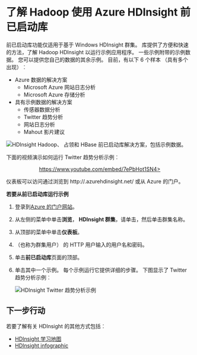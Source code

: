 <properties
   pageTitle="了解在 HDInsight 示例库与 Hadoop |Microsoft Azure"
   description="快速学习 Hadoop 从 HDInsight 获得已启动库运行示例应用程序。 使用示例数据，或提供您自己。"
   services="hdinsight"
   documentationCenter=""
   tags="azure-portal"
   authors="mumian"
   manager="jhubbard"
   editor="cgronlun"/>

<tags
   ms.service="hdinsight"
   ms.workload="big-data"
   ms.tgt_pltfrm="na"
   ms.devlang="na"
   ms.topic="article"
   ms.date="10/21/2016"
   ms.author="jgao"/>

# <a name="learn-hadoop-by-using-the-azure-hdinsight-getting-started-gallery"></a>了解 Hadoop 使用 Azure HDInsight 前已启动库

前已启动库功能仅适用于基于 Windows HDInsight 群集。 库提供了方便和快速的方法，了解 Hadoop HDInsight 以运行示例应用程序。 一些示例附带的示例数据。 您可以提供您自己的数据的其余示例。 目前，有以下 6 个样本 （具有多个出现）︰

- Azure 数据的解决方案
    - Microsoft Azure 网站日志分析
    - Microsoft Azure 存储分析
- 具有示例数据的解决方案
    - 传感器数据分析
    - Twitter 趋势分析
    - 网站日志分析
    - Mahout 影片建议

![HDInsight Hadoop、 占领和 HBase 前已启动库解决方案，包括示例数据。][hdinsight.sample.gallery]

下面的视频演示如何运行 Twitter 趋势分析示例︰

<center><a href="https://www.youtube.com/embed/7ePbHot1SN4">https://www.youtube.com/embed/7ePbHot1SN4></a></center>

仪表板可以访问通过浏览到 http://<YourHDInsightClusterName>.azurehdinsight.net/ 或从 Azure 的门户。

**若要从前已启动库运行示例**

1. 登录到[Azure 的门户网站][azure.portal]。
2. 从左侧的菜单中单击**浏览**， **HDInsight 群集**，请单击，然后单击群集名称。
3. 从顶部的菜单中单击**仪表板**。
4. （也称为群集用户） 的 HTTP 用户输入的用户名和密码。
6. 单击**前已启动库**页面的顶部。
7. 单击其中一个示例。 每个示例运行它提供详细的步骤。 下图显示了 Twitter 趋势分析示例︰

    ![HDInsight Twitter 趋势分析示例][hdinsight.twitter.sample]

## <a name="next-steps"></a>下一步行动
若要了解有关 HDInsight 的其他方式包括︰

- [HDInsight 学习地图][hdinsight.learn.map]
- [HDInsight infographic][hdinsight.infographic]

<!--Image references-->
[hdinsight.sample.gallery]: ./media/hdinsight-learn-hadoop-use-sample-gallery/HDInsight-Getting-Started-Gallery.png
[hdinsight.twitter.sample]: ./media/hdinsight-learn-hadoop-use-sample-gallery/HDInsight-Twitter-Trend-Analysis-sample.png

<!--Link references-->
[hdinsight.learn.map]: https://azure.microsoft.com/documentation/learning-paths/hdinsight-self-guided-hadoop-training/
[hdinsight.infographic]: http://go.microsoft.com/fwlink/?linkid=523960
[azure.portal]:https://portal.azure.com
